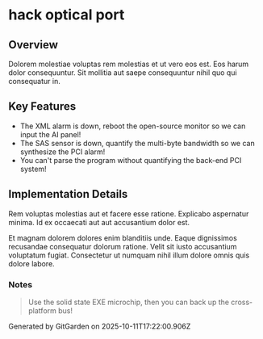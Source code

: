 # hack optical port

## Overview
Dolorem molestiae voluptas rem molestias et ut vero eos est. Eos harum dolor consequuntur. Sit mollitia aut saepe consequuntur nihil quo qui consequatur in.

## Key Features
- The XML alarm is down, reboot the open-source monitor so we can input the AI panel!
- The SAS sensor is down, quantify the multi-byte bandwidth so we can synthesize the PCI alarm!
- You can't parse the program without quantifying the back-end PCI system!

## Implementation Details
Rem voluptas molestias aut et facere esse ratione. Explicabo aspernatur minima. Id ex occaecati aut aut accusantium dolor est.
 Et magnam dolorem dolores enim blanditiis unde. Eaque dignissimos recusandae consequatur dolorum ratione. Velit sit iusto accusantium voluptatum fugiat. Consectetur ut numquam nihil illum dolore omnis quis dolore labore.

### Notes
> Use the solid state EXE microchip, then you can back up the cross-platform bus!

Generated by GitGarden on 2025-10-11T17:22:00.906Z